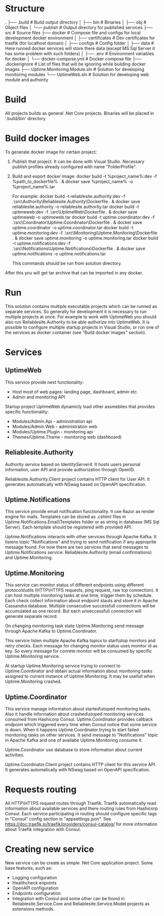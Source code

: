 # Structure

.
├── .build                       # Build output directory
│   ├── bin                      # Binaries
│   ├── obj                      # Object files
│   └── publish                  # Output directory for published services
├── src                          # Source files
├── docker                       # Compose file and configs for local development docker environment
│   ├── certificates             # Dev certificates for traefik (for localhost domain)
│   ├── configs                  # Config folder
│   ├── data                     # Here runned docker services will store there data (except MS Sql Server it has some problem with such folders)
│   ├── .env                     # Environment variables for docker
│   └── docker-compose.yml       # Docker compose file
├── .dockerignore                # List of flies that will be ignoring while building docker images
├── Uptime.Monitoring.Module.sln # Solution for developing monitoring modules
└── UptimeWeb.sln                # Solution for developing web module and authority

# Build

All projects builds as general .Net Core projects. Binaries will be placed in '.build/bin' directory

# Build docker images

To generate docker image for certain project: 

1. Publish that project. 
   It can be done with Visual Studio. Necessary publish profiles already configured with name "FolderProfile".

2. Build and export docker image:
        docker build -t %project_name%:dev -f %path_to_dockerfile% . & docker save %project_name% -o %project_name%.tar

   For example:
        docker build -t reliablesite.authority:dev -f .\src\Authority\Reliablesite.Authority\Dockerfile . & docker save reliablesite.authority -o reliablesite.authority.tar
        docker build -t uptimeweb:dev -f .\src\UptimeWeb\Dockerfile . & docker save uptimeweb -o uptimeweb.tar
        docker build -t uptime.coordinator:dev -f .\src\Coordinator\Uptime.Coordinator\Dockerfile . & docker save uptime.coordinator -o uptime.coordinator.tar
        docker build -t uptime.monitoring:dev -f .\src\Monitoring\Uptime.Monitoring\Dockerfile . & docker save uptime.monitoring -o uptime.monitoring.tar
        docker build -t uptime.notifications:dev -f .\src\Notifications\Uptime.Notifications\Dockerfile . & docker save uptime.notifications -o uptime.notifications.tar

   This commands should be run from solution directory.

After this you will get tar archive that can be imported in any docker.

# Run

This solution contains multiple executable projects which can be runned as separate services.
So generally for development it is necessary to run multiple projects at once. 
For example to work with UptimeWeb you should also run Reliablesite.Authority to be able authorize into UptimeWeb.
It is possible to configure multiple startup projects in Visual Studio, or run one of the services as docker container (see "Build docker images" section).

# Services

## UptimeWeb

This service provide next functionality:
- Host most of web pages: landing page, dashboard, admin etc.
- Admin and monitoring API

Startup project UptimeWeb dynamicly load other assmeblies that provides specific functionality:
- Modules/Admin.Api - administration api
- Modules/Admin.Web - administration web
- Modules/Uptime.Plugin - monitoring api
- Themes/Uptime.Theme - monitoring web (dashboard)

## Reliablesite.Authority

Authority service based on IdentityServer4.
It hosts users personal information, user API and provide authorization through OpenID.

Reliablesite.Authority.Client project contains HTTP client for User API. It generates automatically with NSwag based on OpenAPI specification.

## Uptime.Notifications

This service provide email notification functionality.
It use Razor as render engine for mails.
Templates can be stored as .cshtml files in Uptime.Notifications.Email\Templates folder or as string in database (MS Sql Server).
Each template should be registered with provided API.

Uptime.Notifications interacts with other services through Apache Kafka. It listens topic "Notifications" and trying to send notification if any approprite message found.
For now there are two services that send messages to Uptime.Notifications service: Reliablesite.Authority (email confirmations) and Uptime.Monitoring.

## Uptime.Monitoring

This service can monitor status of different endpoints using different protocols\utils (HTTP\HTTPS requests, ping request, raw tcp connection).
It can host multiple monitoring tasks at one time, trigger them by schedule.
Each check collect information about endpoint stauts and store it in Apache Cassandra database. Multiple consecutive successfull connections will be accumulated as one record. But each unseccessfull connection will generate separate record.

On changing monitoring task state Uptime.Monitoring send message through Apache Kafka to Uptime.Coordinator.

This service listen multiple Apache Kafka topics to start\stop monitors and retry checks.
Each message for changing monitor status uses monitor id as key. So every message for conrete monitor will be consumed by specific Uptime.Monitoring service.

At startup Uptime.Monitoring service trying to connect to Uptime.Coordinator and obtain actual information about monitoring tasks assigned to current instance of Uptime.Monitoring.
It may be usefull when Uptime.Monitoring crashed.

## Uptime.Coordinator

This service manage information about started\stoped monitoring tasks. Also it handle information about crashed\stoped monitoring services consumed from Hashicorp Consul. Uptime.Coordinator provides callback endpoint which triggered every time when Consul notice that some service is down.
When it happens Uptime.Coordinator trying to start failed monitoring tasks on other services. It send message to "Notifications" topic in Apache Kafka and one of availabe Uptime.Monitoring consume it.

Uptime.Coordinator use database to store information about current activities.

Uptime.Coordinator.Client project contains HTTP client for this service API.  It generates automatically with NSwag based on OpenAPI specification.

# Requests routing

All HTTP\HTTPS request routes through Traefik. Traefik automatically read information about available services and there routing rules from Hashicorp Consul. Each service participating in routing should configure specific tags in "Consul" config section in "appsettings.json".
See https://doc.traefik.io/traefik/providers/consul-catalog/ for more information about Traefik integration with Consul.

# Creating new service

New service can be create as simple .Net Core application project.
Some base features, such as:
- Logging configuration
- Healthcheck enpoints
- OpenAPI configuration
- Endpoints configuration
- Integration with Consul
and some other can be found in Reliablesite.Service.Core and Reliablesite.Service.Model projects as extensions methods.